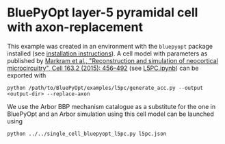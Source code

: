 # BluePyOpt layer-5 pyramidal cell with axon-replacement

This example was created in an environment with the `bluepyopt` package installed (see [installation instructions](https://github.com/BlueBrain/BluePyOpt#installation)). A cell model with parameters as published by [Markram et al., "Reconstruction and simulation of neocortical microcircuitry", Cell 163.2 (2015): 456–492](http://www.cell.com/abstract/S0092-8674%2815%2901191-5) (see [L5PC.ipynb](https://github.com/BlueBrain/BluePyOpt/blob/master/examples/l5pc/L5PC.ipynb)) can be exported with

```shell
python /path/to/BluePyOpt/examples/l5pc/generate_acc.py --output <output-dir> --replace-axon
```

We use the Arbor BBP mechanism catalogue as a substitute for the one in BluePyOpt and an Arbor simulation using this cell model can be launched using

```shell
python ../../single_cell_bluepyopt_l5pc.py l5pc.json
```
